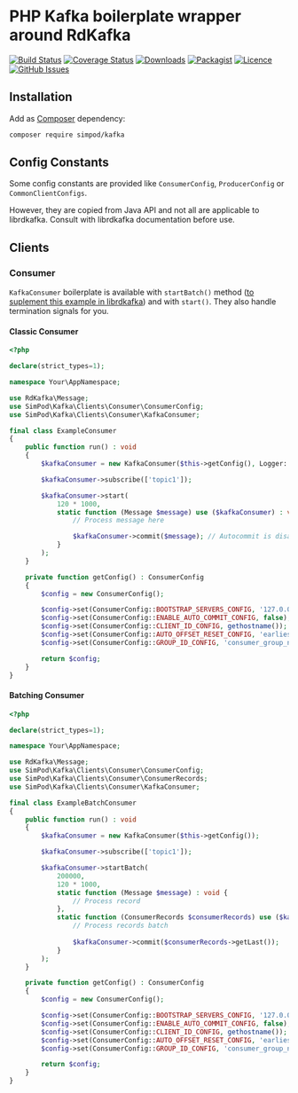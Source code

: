 # PHP Kafka boilerplate wrapper around RdKafka

[![Build Status](https://github.com/simPod/PhpKafka/workflows/CI/badge.svg?branch=master)](https://github.com/simPod/PhpKafka/actions)
[![Coverage Status](https://coveralls.io/repos/github/simPod/PhpKafka/badge.svg?branch=master)](https://coveralls.io/github/simPod/PhpKafka?branch=master)
[![Downloads](https://poser.pugx.org/simpod/kafka/d/total.svg)](https://packagist.org/packages/simpod/kafka)
[![Packagist](https://poser.pugx.org/simpod/kafka/v/stable.svg)](https://packagist.org/packages/simpod/kafka)
[![Licence](https://poser.pugx.org/simpod/kafka/license.svg)](https://packagist.org/packages/simpod/kafka)
[![GitHub Issues](https://img.shields.io/github/issues/simPod/PhpKafka.svg?style=flat-square)](https://github.com/simPod/PhpKafka/issues)

## Installation

Add as [Composer](https://getcomposer.org/) dependency:

```sh
composer require simpod/kafka
```

## Config Constants

Some config constants are provided like `ConsumerConfig`, `ProducerConfig` or `CommonClientConfigs`. 

However, they are copied from Java API and not all are applicable to librdkafka. Consult with librdkafka documentation before use.

## Clients

### Consumer

`KafkaConsumer` boilerplate is available with `startBatch()` method ([to suplement this example in librdkafka](https://github.com/edenhill/librdkafka/blob/master/examples/rdkafka_consume_batch.cpp#L97)) and with `start()`. 
They also handle termination signals for you.

#### Classic Consumer

```php
<?php

declare(strict_types=1);

namespace Your\AppNamespace;

use RdKafka\Message;
use SimPod\Kafka\Clients\Consumer\ConsumerConfig;
use SimPod\Kafka\Clients\Consumer\KafkaConsumer;

final class ExampleConsumer
{
    public function run() : void
    {
        $kafkaConsumer = new KafkaConsumer($this->getConfig(), Logger::get());

        $kafkaConsumer->subscribe(['topic1']);

        $kafkaConsumer->start(
            120 * 1000,
            static function (Message $message) use ($kafkaConsumer) : void {
                // Process message here

                $kafkaConsumer->commit($message); // Autocommit is disabled
            }
        );
    }

    private function getConfig() : ConsumerConfig
    {
        $config = new ConsumerConfig();

        $config->set(ConsumerConfig::BOOTSTRAP_SERVERS_CONFIG, '127.0.0.1:9092');
        $config->set(ConsumerConfig::ENABLE_AUTO_COMMIT_CONFIG, false);
        $config->set(ConsumerConfig::CLIENT_ID_CONFIG, gethostname());
        $config->set(ConsumerConfig::AUTO_OFFSET_RESET_CONFIG, 'earliest');
        $config->set(ConsumerConfig::GROUP_ID_CONFIG, 'consumer_group_name');

        return $config;
    }
}
```

#### Batching Consumer

```php
<?php

declare(strict_types=1);

namespace Your\AppNamespace;

use RdKafka\Message;
use SimPod\Kafka\Clients\Consumer\ConsumerConfig;
use SimPod\Kafka\Clients\Consumer\ConsumerRecords;
use SimPod\Kafka\Clients\Consumer\KafkaConsumer;

final class ExampleBatchConsumer
{
    public function run() : void
    {
        $kafkaConsumer = new KafkaConsumer($this->getConfig());

        $kafkaConsumer->subscribe(['topic1']);

        $kafkaConsumer->startBatch(
            200000, 
            120 * 1000,
            static function (Message $message) : void {
                // Process record
            },
            static function (ConsumerRecords $consumerRecords) use ($kafkaConsumer) : void {
                // Process records batch
    
                $kafkaConsumer->commit($consumerRecords->getLast());
            }
        );
    }

    private function getConfig() : ConsumerConfig
    {
        $config = new ConsumerConfig();

        $config->set(ConsumerConfig::BOOTSTRAP_SERVERS_CONFIG, '127.0.0.1:9092');
        $config->set(ConsumerConfig::ENABLE_AUTO_COMMIT_CONFIG, false);
        $config->set(ConsumerConfig::CLIENT_ID_CONFIG, gethostname());
        $config->set(ConsumerConfig::AUTO_OFFSET_RESET_CONFIG, 'earliest');
        $config->set(ConsumerConfig::GROUP_ID_CONFIG, 'consumer_group_name');

        return $config;
    }
}
```
